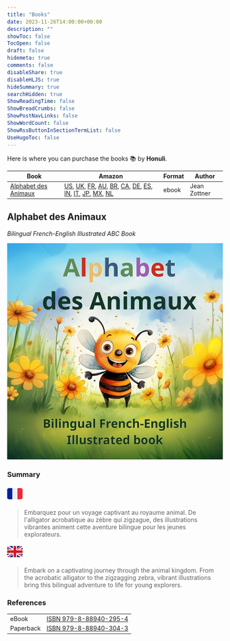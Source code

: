 ```yaml
---
title: "Books"
date: 2023-11-26T14:00:00+00:00
description: ""
showToc: false
TocOpen: false
draft: false
hidemeta: true
comments: false
disableShare: true
disableHLJS: true
hideSummary: true
searchHidden: true
ShowReadingTime: false
ShowBreadCrumbs: false
ShowPostNavLinks: false
ShowWordCount: false
ShowRssButtonInSectionTermList: false
UseHugoToc: false
---
```


Here is where you can purchase the books 📚 by **Honuli**.

| Book                                          | Amazon                                                                                                                                                                                                                                                                                                                                                                                                                                                                                                                                                                                                                                                                                                                                                                                                                                                                                                                                                                                                                                                                                                                                                                                                                                                                                                                                                                                                          | Format | Author       |
|-----------------------------------------------|-----------------------------------------------------------------------------------------------------------------------------------------------------------------------------------------------------------------------------------------------------------------------------------------------------------------------------------------------------------------------------------------------------------------------------------------------------------------------------------------------------------------------------------------------------------------------------------------------------------------------------------------------------------------------------------------------------------------------------------------------------------------------------------------------------------------------------------------------------------------------------------------------------------------------------------------------------------------------------------------------------------------------------------------------------------------------------------------------------------------------------------------------------------------------------------------------------------------------------------------------------------------------------------------------------------------------------------------------------------------------------------------------------------------|--------|--------------|
| [Alphabet des Animaux](#alphabet-des-animaux) | [US](https://www.amazon.com/Alphabet-Animaux-Bilingual-French-English-Illustrated-ebook/dp/B0CPL2JVFQ),  [UK](https://www.amazon.co.uk/Alphabet-Animaux-Bilingual-French-English-Illustrated-ebook/dp/B0CPL2JVFQ/), [FR](https://www.amazon.fr/Alphabet-Animaux-Bilingual-French-English-Illustrated-ebook/dp/B0CPL2JVFQ),  [AU](https://www.amazon.com.au/Alphabet-Animaux-Bilingual-French-English-Illustrated-ebook/dp/B0CPL2JVFQ), [BR](https://www.amazon.com.br/Alphabet-Animaux-Bilingual-French-English-Illustrated-ebook/dp/B0CPL2JVFQ), [CA](https://www.amazon.ca/Alphabet-Animaux-Bilingual-French-English-Illustrated-ebook/dp/B0CPL2JVFQ), [DE](https://www.amazon.de/Alphabet-Animaux-Bilingual-French-English-Illustrated-ebook/dp/B0CPL2JVFQ), [ES](https://www.amazon.es/Alphabet-Animaux-Bilingual-French-English-Illustrated-ebook/dp/B0CPL2JVFQ), [IN](https://www.amazon.in/Alphabet-Animaux-Bilingual-French-English-Illustrated-ebook/dp/B0CPL2JVFQ), [IT](https://www.amazon.it/Alphabet-Animaux-Bilingual-French-English-Illustrated-ebook/dp/B0CPL2JVFQ), [JP](https://www.amazon.co.jp/Alphabet-Animaux-Bilingual-French-English-Illustrated-ebook/dp/B0CPL2JVFQ), [MX](https://www.amazon.com.mx/Alphabet-Animaux-Bilingual-French-English-Illustrated-ebook/dp/B0CPL2JVFQ), [NL](https://www.amazon.nl/Alphabet-Animaux-Bilingual-French-English-Illustrated-ebook/dp/B0CPL2JVFQ) | ebook  | Jean Zottner |

## Alphabet des Animaux

_Bilingual French-English Illustrated ABC Book_

![Alphabet](/alphabet_cover.jpg "Alphabet des Animaux")

### Summary

![French](/French_flag.png "French")
> Embarquez pour un voyage captivant au royaume animal. De l'alligator acrobatique au zèbre qui zigzague, des
> illustrations vibrantes animent cette aventure bilingue pour les jeunes explorateurs.

![English](/English_flag.png "English")
> Embark on a captivating journey through the animal kingdom. From the acrobatic alligator to the zigzagging zebra,
> vibrant illustrations bring this bilingual adventure to life for young explorers.

### References

|           |                                                                                                                       |
|-----------|-----------------------------------------------------------------------------------------------------------------------|
| eBook     | [ISBN 979-8-88940-295-4](https://www.bookwire.com/book/9798889402954--102982918)                                      |
| Paperback | [ISBN 979-8-88940-304-3](https://www.bookwire.com/book/USA/Alphabet-des-Animaux-9798889403043-Zottner-Jean-103132627) |
